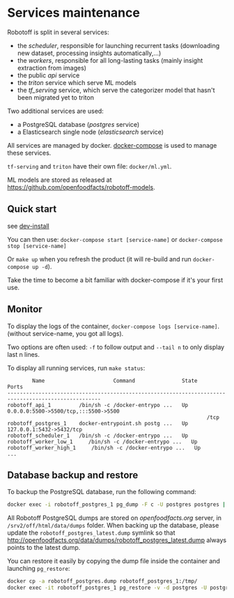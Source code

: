 # Services maintenance

Robotoff is split in several services:

- the _scheduler_, responsible for launching recurrent tasks (downloading new dataset, processing insights automatically,...)
- the _workers_, responsible for all long-lasting tasks (mainly insight extraction from images)
- the public _api_ service
- the _triton_ service which serve ML models
- the _tf_serving_ service, which serve the categorizer model that hasn't been migrated yet to triton

Two additional services are used:

- a PostgreSQL database (_postgres_ service)
- a Elasticsearch single node (_elasticsearch_ service)

All services are managed by docker. [docker-compose](https://docs.docker.com/compose/) is used to manage these services.

`tf-serving` and `triton` have their own file: `docker/ml.yml`.

ML models are stored as released at https://github.com/openfoodfacts/robotoff-models.


## Quick start

see [dev-install](./dev-install.md)

You can then use:
`docker-compose start [service-name]` or `docker-compose stop [service-name]`

Or `make up` when you refresh the product (it will re-build and run `docker-compose up -d`).

Take the time to become a bit familiar with docker-compose if it's your first use.

## Monitor

To display the logs of the container, `docker-compose logs [service-name]`.
(without service-name, you got all logs).

Two options are often used: `-f` to follow output and `--tail n` to only display last n lines.

To display all running services, run `make status`:

```
        Name                      Command               State                  Ports                
----------------------------------------------------------------------------------------------------
robotoff_api_1         /bin/sh -c /docker-entrypo ...   Up      0.0.0.0:5500->5500/tcp,:::5500->5500
                                                                /tcp                                
robotoff_postgres_1    docker-entrypoint.sh postg ...   Up      127.0.0.1:5432->5432/tcp            
robotoff_scheduler_1   /bin/sh -c /docker-entrypo ...   Up                                          
robotoff_worker_low_1     /bin/sh -c /docker-entrypo ...   Up                              
robotoff_worker_high_1     /bin/sh -c /docker-entrypo ...   Up
...                              
```

## Database backup and restore

To backup the PostgreSQL database, run the following command:

```bash
docker exec -i robotoff_postgres_1 pg_dump -F c -U postgres postgres | gzip > robotoff_postgres$(date +%Y-%m-%d).dump
```

All Robotoff PostgreSQL dumps are stored on _openfoodfacts.org_ server, in `/srv2/off/html/data/dumps` folder. When backing up the database, please update the `robotoff_postgres_latest.dump` symlink so that http://openfoodfacts.org/data/dumps/robotoff_postgres_latest.dump always points to the latest dump.

You can restore it easily by copying the dump file inside the container and launching `pg_restore`:

```bash
docker cp -a robotoff_postgres.dump robotoff_postgres_1:/tmp/
docker exec -it robotoff_postgres_1 pg_restore -v -d postgres -U postgres -j 8 --if-exists /tmp/robotoff_postgres.dump
```